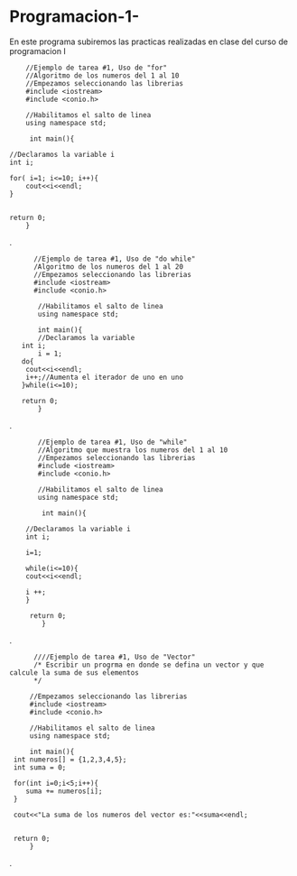 # Programacion-1-
En este programa subiremos las practicas realizadas en clase del curso de programacion I

        //Ejemplo de tarea #1, Uso de "for"
        //Algoritmo de los numeros del 1 al 10
        //Empezamos seleccionando las librerias 
        #include <iostream>
        #include <conio.h>

        //Habilitamos el salto de linea 
        using namespace std; 

         int main(){
	
	//Declaramos la variable i 
	int i;
	
	for( i=1; i<=10; i++){
		cout<<i<<endl;
	}

	 
	return 0;
        }

.
			   		      
          //Ejemplo de tarea #1, Uso de "do while"
          /Algoritmo de los numeros del 1 al 20
          //Empezamos seleccionando las librerias 
          #include <iostream>
          #include <conio.h>

           //Habilitamos el salto de linea 
           using namespace std; 

           int main(){
           //Declaramos la variable 
	   int i;
           i = 1;
	   do{
		cout<<i<<endl;
		i++;//Aumenta el iterador de uno en uno
	   }while(i<=10);
	
	   return 0;
           }

.

           //Ejemplo de tarea #1, Uso de "while"
           //Algoritmo que muestra los numeros del 1 al 10 
           //Empezamos seleccionando las librerias 
           #include <iostream>
           #include <conio.h>

           //Habilitamos el salto de linea 
           using namespace std; 

            int main(){
	
	    //Declaramos la variable i 
	    int i;
	
	    i=1;
		
	    while(i<=10){
		cout<<i<<endl;
		
	    i ++;	
	    }
	
	     return 0;
            }

.


          ////Ejemplo de tarea #1, Uso de "Vector"
          /* Escribir un progrma en donde se defina un vector y que calcule la suma de sus elementos 
          */

         //Empezamos seleccionando las librerias 
         #include <iostream>
         #include <conio.h>

         //Habilitamos el salto de linea 
         using namespace std; 

         int main(){
	 int numeros[] = {1,2,3,4,5};
	 int suma = 0;
	
	 for(int i=0;i<5;i++){
		suma += numeros[i];
	 }
	
	 cout<<"La suma de los numeros del vector es:"<<suma<<endl;
	
	
	 return 0;
         }
.

